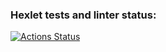 ### Hexlet tests and linter status:
[![Actions Status](https://github.com/alexandervolkov1/java-project-61/actions/workflows/hexlet-check.yml/badge.svg)](https://github.com/alexandervolkov1/java-project-61/actions)